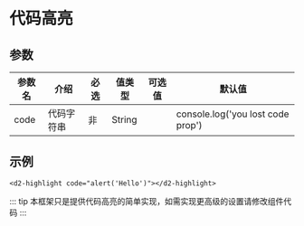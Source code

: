 # 代码高亮

## 参数

| 参数名 | 介绍 | 必选 | 值类型 | 可选值 | 默认值 |
| --- | --- | --- | --- | --- | --- |
| code | 代码字符串 | 非 | String |  | console.log('you lost code prop') |

## 示例

``` vue
<d2-highlight code="alert('Hello')"></d2-highlight>
```

::: tip
本框架只是提供代码高亮的简单实现，如需实现更高级的设置请修改组件代码
:::